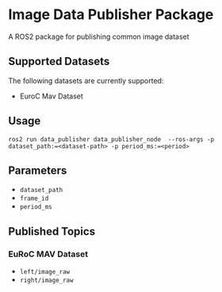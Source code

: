 # Image Data Publisher Package

A ROS2 package for publishing common image dataset

## Supported Datasets

The following datasets are currently supported: 
- EuroC Mav Dataset

## Usage

```
ros2 run data_publisher data_publisher_node  --ros-args -p dataset_path:=<dataset-path> -p period_ms:=<period>
```

## Parameters

- `dataset_path`
- `frame_id`
- `period_ms`


## Published Topics

### EuRoC MAV Dataset
 - `left/image_raw`
 - `right/image_raw`


